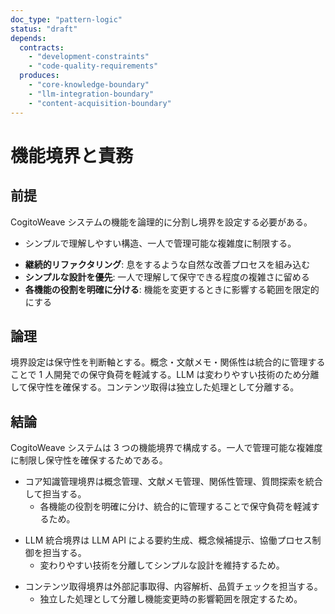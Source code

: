 ```yaml
---
doc_type: "pattern-logic"
status: "draft"
depends:
  contracts:
    - "development-constraints"
    - "code-quality-requirements"
  produces:
    - "core-knowledge-boundary"
    - "llm-integration-boundary"
    - "content-acquisition-boundary"
---
```


# 機能境界と責務

## 前提

CogitoWeave システムの機能を論理的に分割し境界を設定する必要がある。

<!-- PREMISE_BEGIN: development-constraints -->

- シンプルで理解しやすい構造、一人で管理可能な複雑度に制限する。

<!-- PREMISE_END: development-constraints -->

<!-- PREMISE_BEGIN: code-quality-requirements -->

- **継続的リファクタリング**: 息をするような自然な改善プロセスを組み込む
- **シンプルな設計を優先**: 一人で理解して保守できる程度の複雑さに留める
- **各機能の役割を明確に分ける**: 機能を変更するときに影響する範囲を限定的にする

<!-- PREMISE_END: code-quality-requirements -->

## 論理

境界設定は保守性を判断軸とする。概念・文献メモ・関係性は統合的に管理することで 1 人開発での保守負荷を軽減する。LLM は変わりやすい技術のため分離して保守性を確保する。コンテンツ取得は独立した処理として分離する。

## 結論

CogitoWeave システムは 3 つの機能境界で構成する。一人で管理可能な複雑度に制限し保守性を確保するためである。

<!-- GLOBAL_CONCLUSION_BEGIN: core-knowledge-boundary -->

- コア知識管理境界は概念管理、文献メモ管理、関係性管理、質問探索を統合して担当する。
  - 各機能の役割を明確に分け、統合的に管理することで保守負荷を軽減するため。

<!-- GLOBAL_CONCLUSION_END: core-knowledge-boundary -->

<!-- GLOBAL_CONCLUSION_BEGIN: llm-integration-boundary -->

- LLM 統合境界は LLM API による要約生成、概念候補提示、協働プロセス制御を担当する。
  - 変わりやすい技術を分離してシンプルな設計を維持するため。

<!-- GLOBAL_CONCLUSION_END: llm-integration-boundary -->

<!-- GLOBAL_CONCLUSION_BEGIN: content-acquisition-boundary -->

- コンテンツ取得境界は外部記事取得、内容解析、品質チェックを担当する。
  - 独立した処理として分離し機能変更時の影響範囲を限定するため。

<!-- GLOBAL_CONCLUSION_END: content-acquisition-boundary -->
